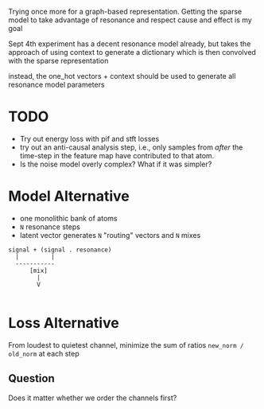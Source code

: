 Trying once more for a graph-based representation.  Getting the sparse model
to take advantage of resonance and respect cause and effect is my goal

Sept 4th experiment has a decent resonance model already, but takes the approach
of using context to generate a dictionary which is then convolved with the sparse representation

instead, the one_hot vectors + context should be used to generate all resonance model parameters


# TODO
- Try out energy loss with pif and stft losses
- try out an anti-causal analysis step, i.e., only samples from _after_ the time-step in the feature
  map have contributed to that atom.
- Is the noise model overly complex?  What if it was simpler?


# Model Alternative

- one monolithic bank of atoms
- `N` resonance steps
- latent vector generates `N` "routing" vectors and `N` mixes

```
signal + (signal . resonance)
  |         |
  -----------
      [mix]
        |
        V
  
```


# Loss Alternative
From loudest to quietest channel, minimize the sum of ratios `new_norm / old_norm` at each step

## Question

Does it matter whether we order the channels first?

